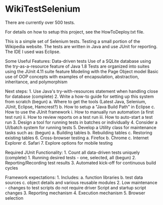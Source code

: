 WikiTestSelenium
================
There are currently over 500 tests.

For details on how to setup this project,
see the HowToDeploy.txt file.

This is a simple set of Selenium tests. Testing a
small portion of the Wikipedia website.  The tests
are written in Java and use JUnit for reporting.
The IDE I used was Eclipse.

Some Useful Features:
Data-driven tests
Use of a SQLite database using the try-as-a-resource feature of Java 1.8
Tests are organized into suites using the JUnit 4.11 suite feature
Modeling with the Page Object model
Basic use of OOP concepts with examples of encapsulation, abstraction, inheritance, and polymorphism 


Next steps:
	1. Use Java's try-with-resources statement when handling close for database (complete)
	2. Write a how-to guide for setting up this system from scratch (begun)
		a. Where to get the tools (Latest Java, Selenium, JUnit, Eclipse, Hamcrest?)
		b. How to setup a "Java Build Path" in Eclipse
		c. How to use the JUnit framework
			i. How to manually run automation (a first test run)
			ii. How to review reports on a test run
			iii. How to auto-start a test run
	3. Design a tool for running tests in batches or individually
	4. Consider a UI/batch system for running tests
	5. Develop a Utility class for maintenance tasks such as: (begun)
		a. Building tables
		b. Rebuilding tables
		c. Restoring existing tables
	6. Cross-browser testing
		a. Firefox
		b. Chrome
		c. Internet Explorer
		d. Safari
	7. Explore options for mobile testing

Required JUnit Functionality:
	1. Count all data-driven tests uniquely (complete)
	1. Running desired tests - one, selected, all (begun)
	2. Reporting/Recording test results
	3. Automated kick-off for continuous build cycles
	
Framework expectations:
	1. Includes:
		a. function libraries
		b. test data sources
		c. object details and various reusable modules
	2. Low maintenance - changes to test scripts do not require driver Script and startup script changes
	3. Reporting mechanism
	4. Execution mechanism
	5. Browser selection
